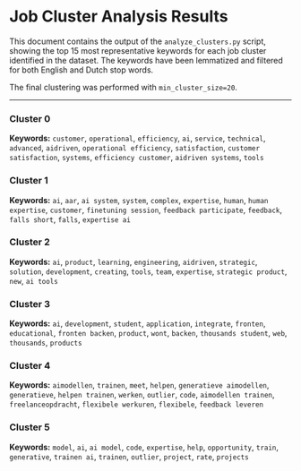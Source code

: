 # Job Cluster Analysis Results

This document contains the output of the `analyze_clusters.py` script, showing the top 15 most representative keywords for each job cluster identified in the dataset. The keywords have been lemmatized and filtered for both English and Dutch stop words.

The final clustering was performed with `min_cluster_size=20`.

---

### Cluster 0

**Keywords:** `customer`, `operational`, `efficiency`, `ai`, `service`, `technical`, `advanced`, `aidriven`, `operational efficiency`, `satisfaction`, `customer satisfaction`, `systems`, `efficiency customer`, `aidriven systems`, `tools`

### Cluster 1

**Keywords:** `ai`, `aar`, `ai system`, `system`, `complex`, `expertise`, `human`, `human expertise`, `customer`, `finetuning session`, `feedback participate`, `feedback`, `falls short`, `falls`, `expertise ai`

### Cluster 2

**Keywords:** `ai`, `product`, `learning`, `engineering`, `aidriven`, `strategic`, `solution`, `development`, `creating`, `tools`, `team`, `expertise`, `strategic product`, `new`, `ai tools`

### Cluster 3

**Keywords:** `ai`, `development`, `student`, `application`, `integrate`, `fronten`, `educational`, `fronten backen`, `product`, `wont`, `backen`, `thousands student`, `web`, `thousands`, `products`

### Cluster 4

**Keywords:** `aimodellen`, `trainen`, `meet`, `helpen`, `generatieve aimodellen`, `generatieve`, `helpen trainen`, `werken`, `outlier`, `code`, `aimodellen trainen`, `freelanceopdracht`, `flexibele werkuren`, `flexibele`, `feedback leveren`

### Cluster 5

**Keywords:** `model`, `ai`, `ai model`, `code`, `expertise`, `help`, `opportunity`, `train`, `generative`, `trainen ai`, `trainen`, `outlier`, `project`, `rate`, `projects`
